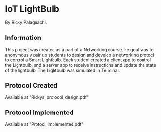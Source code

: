 # IoT LightBulb
By Ricky Palaguachi.

## Information
This project was created as a part of a Networking course.
he goal was to anonymously pair up students to design and develop a networking protocl to control a Smart Lightbulb.
Each student created a client app to control the Lightbulb, and a server app to receive instructions and update the state of the lightbulb.
The Lightbulb was simulated in Terminal.

## Protocol Created
Available at "Rickys_protocol_design.pdf"

## Protocol Implemented
Available at "Protocl_implemented.pdf"

